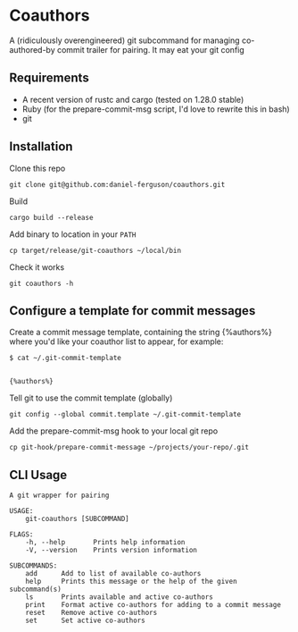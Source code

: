 # Coauthors

A (ridiculously overengineered) git subcommand for managing co-authored-by
commit trailer for pairing. It may eat your git config

## Requirements

* A recent version of rustc and cargo (tested on 1.28.0 stable)
* Ruby (for the prepare-commit-msg script, I'd love to rewrite this in bash)
* git


## Installation

Clone this repo

    git clone git@github.com:daniel-ferguson/coauthors.git

Build

    cargo build --release

Add binary to location in your `PATH`

    cp target/release/git-coauthors ~/local/bin

Check it works

    git coauthors -h

## Configure a template for commit messages

Create a commit message template, containing the string {%authors%} where you'd
like your coauthor list to appear, for example:

    $ cat ~/.git-commit-template
    
    
    {%authors%}

Tell git to use the commit template (globally)

    git config --global commit.template ~/.git-commit-template

Add the prepare-commit-msg hook to your local git repo

    cp git-hook/prepare-commit-message ~/projects/your-repo/.git


## CLI Usage

```
A git wrapper for pairing

USAGE:
    git-coauthors [SUBCOMMAND]

FLAGS:
    -h, --help       Prints help information
    -V, --version    Prints version information

SUBCOMMANDS:
    add      Add to list of available co-authors
    help     Prints this message or the help of the given subcommand(s)
    ls       Prints available and active co-authors
    print    Format active co-authors for adding to a commit message
    reset    Remove active co-authors
    set      Set active co-authors
```

[1]: https://help.github.com/articles/creating-a-commit-with-multiple-authors/
